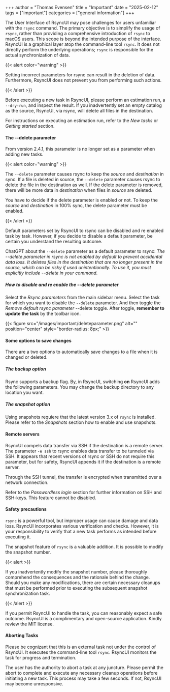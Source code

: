 +++
author = "Thomas Evensen"
title = "Important"
date = "2025-02-12"
tags = ["important"]
categories = ["general information"]
+++

The User Interface of RsyncUI may pose challenges for users unfamiliar with the `rsync` command. The primary objective is to simplify the usage of `rsync`, rather than providing a comprehensive introduction of `rsync` to macOS users. This scope is beyond the intended purpose of the interface. RsyncUI is a graphical layer atop the command-line tool `rsync`. It does not directly perform the underlying operations; `rsync` is responsible for the actual synchronization of data.

{{< alert color="warning" >}}

Setting incorrect parameters for rsync can result in the deletion of data. Furthermore, RsyncUI does not prevent you from performing such actions.

{{< /alert >}}

Before executing a new task in RsyncUI, please perform an estimation run, a `--dry-run`, and inspect the result. If you inadvertently set an empty catalog as the source, RsyncUI, via rsync, will delete all files in the destination.

For instructions on executing an estimation run, refer to the *New tasks* or *Getting started* section.

#### The --delete parameter

From version 2.4.1, this parameter is no longer set as a parameter when adding new tasks.

{{< alert color="warning" >}}

The `--delete` parameter causes rsync to keep the *source* and *destination* in sync. If a file is deleted in source, the `--delete` parameter causes rsync to delete the file in the destination as well. If the delete parameter is removed, there will be more data in *destination* when files in *source* are deleted.

You have to decide if the delete parameter is enabled or not. To keep the *source* and *destination* in 100% sync, the delete parameter must be enabled.

{{< /alert >}}

Default parameters set by RsyncUI to rsync can be disabled and re enabled task by task. However, if you decide to disable a default parameter, be certain you understand the resulting outcome. 

ChatGPT about the `--delete` parameter as a default parameter to rsync: *The --delete parameter in rsync is not enabled by default to prevent accidental data loss. It deletes files in the destination that are no longer present in the source, which can be risky if used unintentionally. To use it, you must explicitly include --delete in your command.*

##### How to disable and re enable the --delete parameter

Select the *Rsync parameters* from the main sidebar menu.  Select the task for which you want to disable the `--delete` parameter. And then toggle the *Remove default rsync parameter* --delete toggle. After toggle, **remember to update the task** by the toolbar icon.

{{< figure src="/images/important/deleteparameter.png" alt="" position="center" style="border-radius: 8px;" >}}

#### Some options to save changes

There are a two options to automatically save changes to a file when it is changed or deleted.

##### The backup option

Rsync supports a backup flag. By, in RsyncUI, switching **on** RsyncUI adds the following parameters. You may change the backup directory to any location you want.

##### The snapshot option

Using snapshots requiere that the latest version 3.x of `rsync` is installed. Please refer to the *Snapshots* section how to enable and use snapshots.

#### Remote servers

RsyncUI compels data transfer via SSH if the destination is a remote server. The parameter `-e ssh` to rsync enables data transfer to be tunneled via SSH. It appears that recent versions of rsync or SSH do not require this parameter, but for safety, RsyncUI appends it if the destination is a remote server.

Through the SSH tunnel, the transfer is encrypted when transmitted over a network connection.

Refer to the *Passwordless login* section for further information on SSH and SSH-keys. This feature cannot be disabled.

#### Safety precautions

`rsync` is a powerful tool, but improper usage can cause damage and data loss. RsyncUI incorporates various verification and checks. However, it is your responsibility to verify that a new task performs as intended before executing it.

The snapshot feature of `rsync` is a valuable addition. It is possible to modify the snapshot number.

{{< alert >}}

If you inadvertently modify the snapshot number, please thoroughly comprehend the consequences and the rationale behind the change. Should you make any modifications, there are certain necessary cleanups that must be performed prior to executing the subsequent snapshot synchronization task.

{{< /alert >}}

If you permit RsyncUI to handle the task, you can reasonably expect a safe outcome. RsyncUI is a complimentary and open-source application. Kindly review the MIT license.

#### Aborting Tasks

Please be cognizant that this is an external task not under the control of RsyncUI. It executes the command-line tool `rsync`.
RsyncUI monitors the task for progress and termination.

The user has the authority to abort a task at any juncture. Please permit the abort to complete and execute any necessary cleanup operations before initiating a new task. This process may take a few seconds. If not, RsyncUI may become unresponsive.
